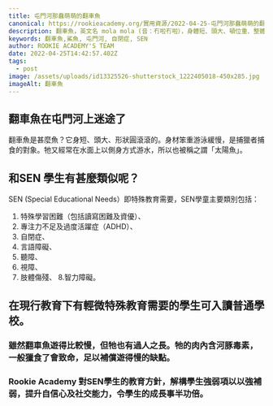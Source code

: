 ```yaml
---
title: 屯門河那蠢萌萌的翻車魚
canonical: https://rookieacademy.org/實用資源/2022-04-25-屯門河那蠢萌萌的翻車魚/
description: 翻車魚，英文名 mola mola (音：冇啦冇啦），身體短、頭大、頓位重、整體程圓形狀，以側身方式遊泳的樣子看似曬太陽，以太陽魚之名。
keywords: 翻車魚,鯊魚, 屯門河, 自閉症, SEN
author: ROOKIE ACADEMY'S TEAM
date: 2022-04-25T14:42:57.402Z
tags:
  - post
image: /assets/uploads/id13325526-shutterstock_1222405018-450x285.jpg
imageAlt: 翻車魚
---
```

## 翻車魚在屯門河上迷途了

翻車魚是甚麼魚？它身短、頭大、形狀圓滾滾的。身材笨重游泳緩慢，是捕獵者捕食的對象。牠又經常在水面上以側身方式游水，所以也被稱之謂「太陽魚」。

## 和SEN 學生有甚麼類似呢？

SEN (Special Educational Needs）即特殊教育需要，SEN學童主要類別包括：
1. 特殊學習困難（包括讀寫困難及資優）、
2. 專注力不足及過度活躍症（ADHD）、
3. 自閉症、
4. 言語障礙、
5. 聽障、
6. 視障、
7. 肢體傷殘、
8.智力障礙。

## 在現行教育下有輕微特殊教育需要的學生可入讀普通學校。



### 雖然翻車魚遊得比較慢，但牠也有過人之長。牠的肉內含河豚毒素，一般獵食了會致命，足以補償遊得慢的缺點。

### Rookie Academy 對SEN學生的教育方針，解構學生強弱項以以強補弱，提升自信心及社交能力，令學生的成長事半功倍。